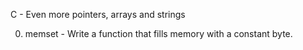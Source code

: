 C - Even more pointers, arrays and strings

0. memset - Write a function that fills memory with a constant byte.

